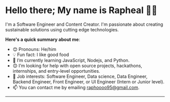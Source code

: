 # Hello there; My name is Rapheal 👋🏾

I'm a Software Engineer and Content Creator. I'm passionate about creating sustainable solutions using cutting edge technologies.

**Here's a quick summary about me**:

- 😊 Pronouns: He/him
- 💡 Fun fact: I like good food
- 🌱 I’m currently learning JavaScript, Nodejs, and Python.
- 😊 I’m looking for help with open source projects, hackathons, internships, and entry-level opportunities.
- 💼 Job interests: Software Engineer, Data science, Data Engineer, Backend Engineer, Front Engineer, or UI Engineer (Intern or Junior level).
- 📫 You can contact me by emailing raphoooo95@gmail.com.

---
